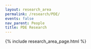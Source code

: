 ```yaml
---
layout: research_area
permalink: /research/PDE/
events: false
nav_parent: People
title: PDE Research
---
```


{% include research_area_page.html %}

